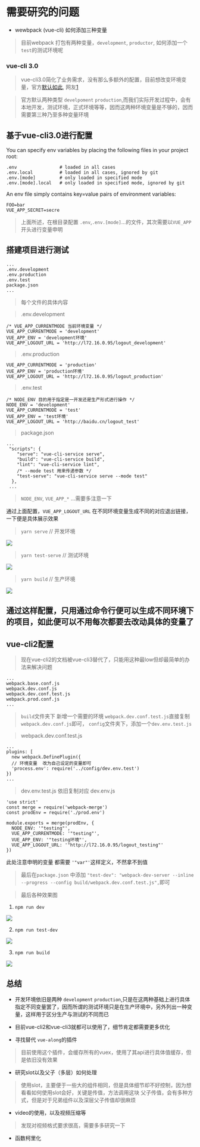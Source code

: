 # 需要研究的问题

+ wewbpack (vue-cli) 如何添加三种变量
> 目前webpack 打包有两种变量，`development`, `productor`, 如何添加一个 `test`的测试环境呢

### vue-cli 3.0

> vue-cli3.0简化了业务需求，没有那么多额外的配置，目前想改变环境变量，官方[默认如此](https://cli.vuejs.org/zh/guide/mode-and-env.html#%E6%A8%A1%E5%BC%8F), 网友[1](https://segmentfault.com/a/1190000015133974)

> 官方默认两种类型 `develpoment` `production`,而我们实际开发过程中，会有本地开发，测试环境，正式环境等等，因而这两种环境变量是不够的，因而需要第三种乃至多种变量环境

## 基于vue-cli3.0进行配置
You can specify env variables by placing the following files in your project root:
```
.env                # loaded in all cases
.env.local          # loaded in all cases, ignored by git
.env.[mode]         # only loaded in specified mode
.env.[mode].local   # only loaded in specified mode, ignored by git
```
An env file simply contains key=value pairs of environment variables:
```
FOO=bar
VUE_APP_SECRET=secre
```
> 上面所述，在根目录配置 `.env`,`.env.[mode]`...的文件，其次需要以`VUE_APP`开头进行变量申明

## 搭建项目进行测试

```
...
.env.development
.env.production
.env.test
package.json
...
```

> 每个文件的具体内容

>.env.development
```
/* VUE_APP_CURRENTMODE 当前环境变量 */
VUE_APP_CURRENTMODE = 'development'
VUE_APP_ENV = 'development环境'
VUE_APP_LOGOUT_URL = 'http://l72.16.0.95/logout_development'
```

>.env.production
```
VUE_APP_CURRENTMODE = 'production'
VUE_APP_ENV = 'production环境'
VUE_APP_LOGOUT_URL = 'http://l72.16.0.95/logout_production'
```

>.env.test
```
/* NODE_ENV 目的用于指定是一开发还是生产形式进行操作 */
NODE_ENV = 'development'
VUE_APP_CURRENTMODE = 'test'
VUE_APP_ENV = 'test环境'
VUE_APP_LOGOUT_URL = 'http://baidu.cn/logout_test'
```

> package.json
```
...
 "scripts": {
    "serve": "vue-cli-service serve",
    "build": "vue-cli-service build",
    "lint": "vue-cli-service lint",
    /* --mode test 用来传递参数 */
    "test-serve": "vue-cli-service serve --mode test"
  },
 ...
```

> `NODE_ENV`,  `VUE_APP_*` ...需要多注意一下

通过上面配置，`VUE_APP_LOGOUT_URL` 在不同环境变量生成不同的对应退出链接，
一下便是具体展示效果

> `yarn serve` // 开发环境
<img src="./../images/vue_cli_webpack/development.png" />

> `yarn test-serve` // 测试环境
<img src="./../images/vue_cli_webpack/test.png" />

> `yarn build` // 生产环境
<img src="./../images/vue_cli_webpack/production.png" />

## 通过这样配置，只用通过命令行便可以生成不同环境下的项目，如此便可以不用每次都要去改动具体的变量了

## vue-cli2配置
> 现在vue-cli2的文档被vue-cli3替代了，只能用这种最low但却最简单的办法来解决问题

```项目结构
...
webpack.base.conf.js
webpack.dev.conf.js
webpack.dev.conf.test.js
webpack.prod.conf.js
...
```

> `build`文件夹下 新增一个需要的环境 `webpack.dev.conf.test.js`直接复制 `webpack.dev.conf.js`即可，
`config`文件夹下，添加一个`dev.env.test.js`

> webpack.dev.conf.test.js
```
...
plugins: [
  new webpack.DefinePlugin({
  // 环境变量  改为自己设定的变量即可
  'process.env': require('../config/dev.env.test') 
})
...
```

> dev.env.test.js 依旧复制对应 dev.env.js
```
'use strict'
const merge = require('webpack-merge')
const prodEnv = require('./prod.env')

module.exports = merge(prodEnv, {
  NODE_ENV: '"testing"',
  VUE_APP_CURRENTMODE: '"testing"',
  VUE_APP_ENV: '"testing环境"',
  VUE_APP_LOGOUT_URL: '"http://l72.16.0.95/logout_testing"'
})
```
此处注意申明的变量 都需要 `'"var"'`这样定义，不然拿不到值

> 最后在`package.json`
中添加 `"test-dev": "webpack-dev-server --inline --progress --config build/webpack.dev.conf.test.js",`即可

> 最后各种效果图

1. `npm run dev`
<img src="./../images/vue_cli_webpack/vc2-development.png" />

2. `npm run test-dev`
<img src="./../images/vue_cli_webpack/vc2-test.png" />

3. `npm run build`
<img src="./../images/vue_cli_webpack/vc2-production.png" />


## 总结
+ 开发环境依旧是两种 `development` `production`,只是在这两种基础上进行具体指定不同变量罢了，因而所谓的测试环境只是在生产环境中，另外列出一种变量，这样用于区分生产与测试的不同而已
+ 目前vue-cli2和vue-cli3就都可以使用了，细节肯定都需要更多优化



+ 寻找替代 `vue-along`的插件
> 目前使用这个插件，会缓存所有的vuex，使用了其api进行具体值缓存，但是依旧没有效果

+ 研究slot以及父子（多层）如何处理
> 使用slot，主要便于一些大的组件相同，但是具体细节却不好控制，因为想看看如何使用slot会好，关键是传值，方法调用这块
> 父子传值，会有多种方式，但是对于兄弟组件以及深层父子传值却很麻烦

+ video的使用，以及视频压缩等
> 发现对视频格式要求很高，需要多多研究一下

+ 函数柯里化